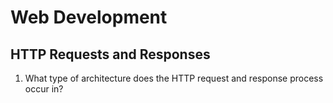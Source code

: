 # Web Development

## HTTP Requests and Responses

1. What type of architecture does the HTTP request and response process occur in?